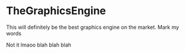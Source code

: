 # TheGraphicsEngine

This will definitely be the best graphics engine on the market. Mark my words

Not it lmaoo blah blah blah



